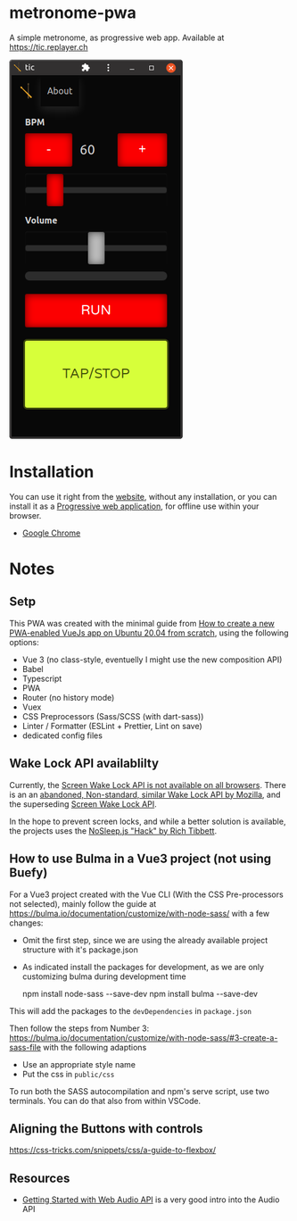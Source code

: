 # metronome-pwa

A simple metronome, as progressive web app. Available at https://tic.replayer.ch

![tic (metronome) main screen](/public/img/screenshot.png)

# Installation

You can use it right from the [website](https://tic.replayer.ch), without any installation, or you can install it as a [Progressive web application](https://en.wikipedia.org/wiki/Progressive_web_application), for offline use within your browser. 

 - [Google Chrome](https://support.google.com/chrome/answer/9658361)

# Notes

## Setp

This PWA was created with the minimal guide from [How to create a new PWA-enabled VueJs app on Ubuntu 20.04 from scratch](https://qrys.ch/how-to-create-a-new-pwa-enabled-vuejs-app-on-ubuntu-20-04/), using the following options:

- Vue 3 (no class-style, eventuelly I might use the new composition API)
- Babel
- Typescript
- PWA
- Router (no history mode)
- Vuex
- CSS Preprocessors (Sass/SCSS (with dart-sass))
- Linter / Formatter (ESLint + Prettier, Lint on save)
- dedicated config files

## Wake Lock API availablilty

Currently, the [Screen Wake Lock API is not available on all browsers](https://caniuse.com/wake-lock). There is an an [abandoned, Non-standard, similar Wake Lock API by Mozilla](https://developer.mozilla.org/en-US/docs/Archive/B2G_OS/API/Wake_Lock_API), and the superseding [Screen Wake Lock API](https://developer.mozilla.org/en-US/docs/Web/API/Screen_Wake_Lock_API).

In the hope to prevent screen locks, and while a better solution is available, the projects uses the [NoSleep.js "Hack" by Rich Tibbett](https://github.com/richtr/NoSleep.js).

## How to use Bulma in a Vue3 project (not using Buefy)

For a Vue3 project created with the Vue CLI (With the CSS Pre-processors not selected), mainly follow the guide at https://bulma.io/documentation/customize/with-node-sass/ with a few changes:

-   Omit the first step, since we are using the already available project structure with it's package.json
-   As indicated install the packages for development, as we are only customizing bulma during development time

    npm install node-sass --save-dev
    npm install bulma --save-dev

This will add the packages to the `devDependencies` in `package.json`

Then follow the steps from Number 3: https://bulma.io/documentation/customize/with-node-sass/#3-create-a-sass-file with the following adaptions

-   Use an appropriate style name
-   Put the css in `public/css`

To run both the SASS autocompilation and npm's serve script, use two terminals. You can do that also from within VSCode.

## Aligning the Buttons with controls

https://css-tricks.com/snippets/css/a-guide-to-flexbox/

## Resources

-   [Getting Started with Web Audio API](https://www.html5rocks.com/en/tutorials/webaudio/intro/) is a very good intro into the Audio API
